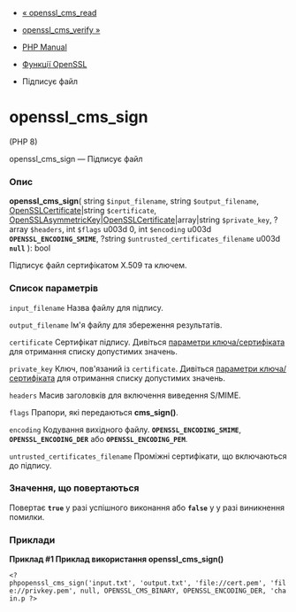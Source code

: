 - [« openssl_cms_read](function.openssl-cms-read.md)
- [openssl_cms_verify »](function.openssl-cms-verify.md)

- [PHP Manual](index.md)
- [Функції OpenSSL](ref.openssl.md)
- Підписує файл

# openssl_cms_sign

(PHP 8)

openssl_cms_sign — Підписує файл

### Опис

**openssl_cms_sign**(
string `$input_filename`,
string `$output_filename`,
[OpenSSLCertificate](class.opensslcertificate.md)\|string
`$certificate`,
[OpenSSLAsymmetricKey](class.opensslasymmetrickey.md)\|[OpenSSLCertificate](class.opensslcertificate.md)\|array\|string
`$private_key`,
?array `$headers`,
int `$flags` u003d 0,
int `$encoding` u003d **`OPENSSL_ENCODING_SMIME`**,
?string `$untrusted_certificates_filename` u003d **`null`**
): bool

Підписує файл сертифікатом X.509 та ключем.

### Список параметрів

`input_filename`
Назва файлу для підпису.

`output_filename`
Ім'я файлу для збереження результатів.

`certificate`
Сертифікат підпису. Дивіться [параметри
ключа/сертифіката](openssl.certparams.md) для отримання списку
допустимих значень.

`private_key`
Ключ, пов'язаний із `certificate`. Дивіться [параметри
ключа/сертифіката](openssl.certparams.md) для отримання списку
допустимих значень.

`headers`
Масив заголовків для включення виведення S/MIME.

`flags`
Прапори, які передаються **cms_sign()**.

`encoding`
Кодування вихідного файлу. **`OPENSSL_ENCODING_SMIME`**,
**`OPENSSL_ENCODING_DER`** або **`OPENSSL_ENCODING_PEM`**.

`untrusted_certificates_filename`
Проміжні сертифікати, що включаються до підпису.

### Значення, що повертаються

Повертає **`true`** у разі успішного виконання або **`false`** у
у разі виникнення помилки.

### Приклади

**Приклад #1 Приклад використання **openssl_cms_sign()****

` <?phpopenssl_cms_sign('input.txt', 'output.txt', 'file://cert.pem', 'file://privkey.pem', null, OPENSSL_CMS_BINARY, OPENSSL_ENCODING_DER, 'chain.p ?> `
